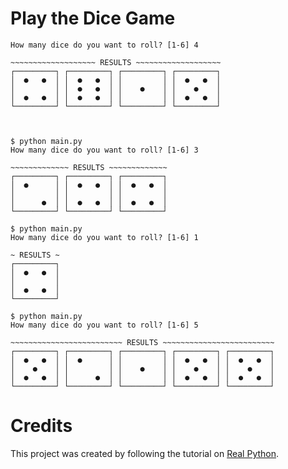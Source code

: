 # Play the Dice Game

```
How many dice do you want to roll? [1-6] 4

~~~~~~~~~~~~~~~~~~~ RESULTS ~~~~~~~~~~~~~~~~~~~
┌─────────┐ ┌─────────┐ ┌─────────┐ ┌─────────┐
│  ●   ●  │ │  ●   ●  │ │         │ │  ●   ●  │
│         │ │  ●   ●  │ │    ●    │ │    ●    │
│  ●   ●  │ │  ●   ●  │ │         │ │  ●   ●  │
└─────────┘ └─────────┘ └─────────┘ └─────────┘



$ python main.py 
How many dice do you want to roll? [1-6] 3

~~~~~~~~~~~~~ RESULTS ~~~~~~~~~~~~~
┌─────────┐ ┌─────────┐ ┌─────────┐
│  ●      │ │  ●   ●  │ │  ●   ●  │
│         │ │         │ │         │
│      ●  │ │  ●   ●  │ │  ●   ●  │
└─────────┘ └─────────┘ └─────────┘

$ python main.py 
How many dice do you want to roll? [1-6] 1

~ RESULTS ~
┌─────────┐
│  ●   ●  │
│         │
│  ●   ●  │
└─────────┘

$ python main.py 
How many dice do you want to roll? [1-6] 5

~~~~~~~~~~~~~~~~~~~~~~~~~ RESULTS ~~~~~~~~~~~~~~~~~~~~~~~~~
┌─────────┐ ┌─────────┐ ┌─────────┐ ┌─────────┐ ┌─────────┐
│  ●   ●  │ │  ●      │ │         │ │  ●   ●  │ │  ●   ●  │
│    ●    │ │         │ │    ●    │ │    ●    │ │    ●    │
│  ●   ●  │ │      ●  │ │         │ │  ●   ●  │ │  ●   ●  │
└─────────┘ └─────────┘ └─────────┘ └─────────┘ └─────────┘

```
# Credits
This project was created by following the tutorial on [Real Python](https://realpython.com/python-dice-roll/).

